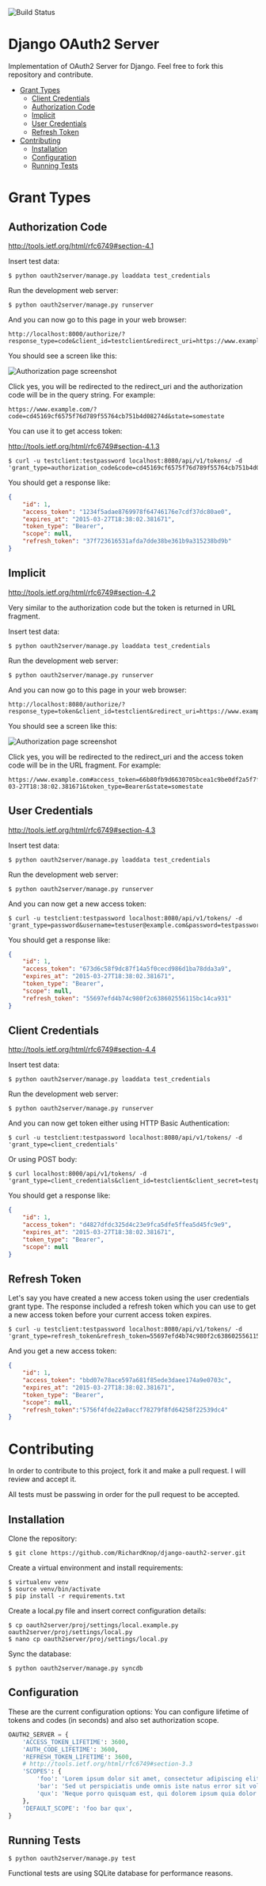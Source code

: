 ![Build Status](https://travis-ci.org/RichardKnop/django-oauth2-server.svg?branch=master)

Django OAuth2 Server
====================

Implementation of OAuth2 Server for Django. Feel free to fork this repository and contribute.

- [Grant Types](https://github.com/RichardKnop/django-oauth2-server#grant-types)
    - [Client Credentials](https://github.com/RichardKnop/django-oauth2-server#client-credentials)
    - [Authorization Code](https://github.com/RichardKnop/django-oauth2-server#authorization-code)
    - [Implicit](https://github.com/RichardKnop/django-oauth2-server#implicit)
    - [User Credentials](https://github.com/RichardKnop/django-oauth2-server#user-credentials)
    - [Refresh Token](https://github.com/RichardKnop/django-oauth2-server#refresh-token)
- [Contributing](https://github.com/RichardKnop/django-oauth2-server#contributing)
    - [Installation](https://github.com/RichardKnop/django-oauth2-server#installation)
    - [Configuration](https://github.com/RichardKnop/django-oauth2-server#configuration)
    - [Running Tests](https://github.com/RichardKnop/django-oauth2-server#running-tests)

Grant Types
===========

Authorization Code
------------------

http://tools.ietf.org/html/rfc6749#section-4.1

Insert test data:

```
$ python oauth2server/manage.py loaddata test_credentials
```

Run the development web server:

```
$ python oauth2server/manage.py runserver
```

And you can now go to this page in your web browser:

```
http://localhost:8000/authorize/?response_type=code&client_id=testclient&redirect_uri=https://www.example.com&state=somestate
```

You should see a screen like this:

![Authorization page screenshot](https://github.com/RichardKnop/django-oauth2-server/blob/master/assets/authorize_screenshot.png)

Click yes, you will be redirected to the redirect_uri and the authorization code will be in the query string. For example:

```
https://www.example.com/?code=cd45169cf6575f76d789f55764cb751b4d08274d&state=somestate
```

You can use it to get access token:

http://tools.ietf.org/html/rfc6749#section-4.1.3

```
$ curl -u testclient:testpassword localhost:8080/api/v1/tokens/ -d 'grant_type=authorization_code&code=cd45169cf6575f76d789f55764cb751b4d08274d'
```

You should get a response like:

```json
{
    "id": 1,
    "access_token": "1234f5adae8769978f64746176e7cdf37dc80ae0",
    "expires_at": "2015-03-27T18:38:02.381671",
    "token_type": "Bearer",
    "scope": null,
    "refresh_token": "37f723616531afda7dde38be361b9a315238bd9b"
}
```

Implicit
--------

http://tools.ietf.org/html/rfc6749#section-4.2

Very similar to the authorization code but the token is returned in URL fragment.

Insert test data:

```
$ python oauth2server/manage.py loaddata test_credentials
```

Run the development web server:

```
$ python oauth2server/manage.py runserver
```

And you can now go to this page in your web browser:

```
http://localhost:8080/authorize/?response_type=token&client_id=testclient&redirect_uri=https://www.example.com&state=somestate
```

You should see a screen like this:

![Authorization page screenshot](https://github.com/RichardKnop/django-oauth2-server/blob/master/assets/authorize_screenshot.png)

Click yes, you will be redirected to the redirect_uri and the access token code will be in the URL fragment. For example:

```
https://www.example.com#access_token=66b80fb9d6630705bcea1c9be0df2a5f7f7a52bf&expires_at=2015-03-27T18:38:02.381671&token_type=Bearer&state=somestate
```

User Credentials
----------------

http://tools.ietf.org/html/rfc6749#section-4.3

Insert test data:

```
$ python oauth2server/manage.py loaddata test_credentials
```

Run the development web server:

```
$ python oauth2server/manage.py runserver
```

And you can now get a new access token:

```
$ curl -u testclient:testpassword localhost:8080/api/v1/tokens/ -d 'grant_type=password&username=testuser@example.com&password=testpassword'
```

You should get a response like:

```json
{
    "id": 1,
    "access_token": "673d6c58f9dc87f14a5f0cecd986d1ba78dda3a9",
    "expires_at": "2015-03-27T18:38:02.381671",
    "token_type": "Bearer",
    "scope": null,
    "refresh_token": "55697efd4b74c980f2c638602556115bc14ca931"
}
```

Client Credentials
------------------

http://tools.ietf.org/html/rfc6749#section-4.4

Insert test data:

```
$ python oauth2server/manage.py loaddata test_credentials
```

Run the development web server:

```
$ python oauth2server/manage.py runserver
```

And you can now get token either using HTTP Basic Authentication:

```
$ curl -u testclient:testpassword localhost:8080/api/v1/tokens/ -d 'grant_type=client_credentials'
```

Or using POST body:

```
$ curl localhost:8000/api/v1/tokens/ -d 'grant_type=client_credentials&client_id=testclient&client_secret=testpassword'
```

You should get a response like:

```json
{
    "id": 1,
    "access_token": "d4827dfdc325d4c23e9fca5dfe5ffea5d45fc9e9",
    "expires_at": "2015-03-27T18:38:02.381671",
    "token_type": "Bearer",
    "scope": null
}
```

Refresh Token
-------------

Let's say you have created a new access token using the user credentials grant type. The response included a refresh token which you can use to get a new access token before your current access token expires.

```
$ curl -u testclient:testpassword localhost:8080/api/v1/tokens/ -d 'grant_type=refresh_token&refresh_token=55697efd4b74c980f2c638602556115bc14ca931'
```

And you get a new access token:

```json
{
    "id": 1,
    "access_token": "bbd07e78ace597a681f85ede3daee174a9e0703c",
    "expires_at": "2015-03-27T18:38:02.381671",
    "token_type": "Bearer",
    "scope": null,
    "refresh_token":"5756f4fde22a0accf78279f8fd64258f22539dc4"
}
```

Contributing
============

In order to contribute to this project, fork it and make a pull request. I will review and accept it.

All tests must be passwing in order for the pull request to be accepted.

Installation
------------

Clone the repository:

```
$ git clone https://github.com/RichardKnop/django-oauth2-server.git
```

Create a virtual environment and install requirements:

```
$ virtualenv venv
$ source venv/bin/activate
$ pip install -r requirements.txt
```

Create a local.py file and insert correct configuration details:

```
$ cp oauth2server/proj/settings/local.example.py oauth2server/proj/settings/local.py
$ nano cp oauth2server/proj/settings/local.py
```

Sync the database:

```
$ python oauth2server/manage.py syncdb
```

Configuration
-------------

These are the current configuration options: You can configure lifetime of tokens and codes (in seconds) and also set authorization scope.

```python
OAUTH2_SERVER = {
    'ACCESS_TOKEN_LIFETIME': 3600,
    'AUTH_CODE_LIFETIME': 3600,
    'REFRESH_TOKEN_LIFETIME': 3600,
    # http://tools.ietf.org/html/rfc6749#section-3.3
    'SCOPES': {
        'foo': 'Lorem ipsum dolor sit amet, consectetur adipiscing elit.',
        'bar': 'Sed ut perspiciatis unde omnis iste natus error sit voluptatem accusantium doloremque laudantium.',
        'qux': 'Neque porro quisquam est, qui dolorem ipsum quia dolor sit amet.',
    },
    'DEFAULT_SCOPE': 'foo bar qux',
}
```

Running Tests
-------------

```
$ python oauth2server/manage.py test
```

Functional tests are using SQLite database for performance reasons.